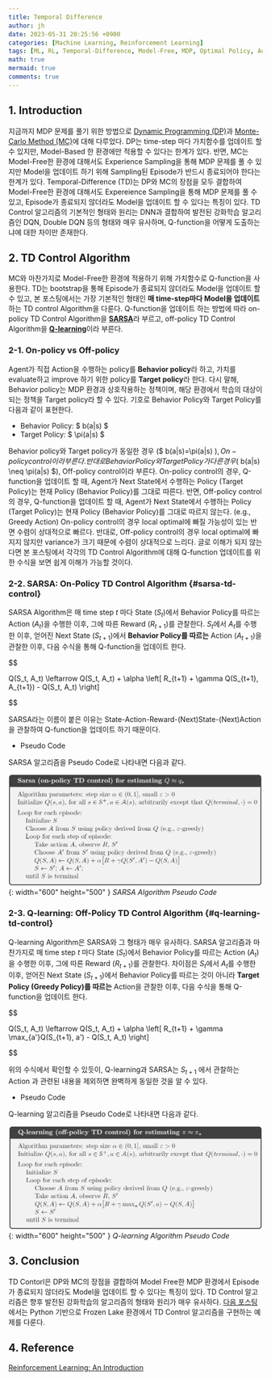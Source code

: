 ```yaml
---
title: Temporal Difference
author: jh
date: 2023-05-31 20:25:56 +0900
categories: [Machine Learning, Reinforcement Learning]
tags: [ML, RL, Temporal-Difference, Model-Free, MDP, Optimal Policy, Action-Value Function, Q-function, Bellman Equation, On-policy, Off-policy, SARSA, Q-learning]
math: true
mermaid: true
comments: true
---
```


## 1. Introduction

지금까지 MDP 문제를 풀기 위한 방법으로 [Dynamic Programming (DP)](https://friendlyvillain.github.io/posts/dynamic-programming/)과 [Monte-Carlo Method (MC)](https://friendlyvillain.github.io/posts/monte-carlo-method/)에 대해 다루었다. 
DP는 time-step 마다 가치함수를 업데이트 할 수 있지만, Model-Based 한 환경에만 적용할 수 있다는 한계가 있다. 
반면, MC는 Model-Free한 환경에 대해서도 Experience Sampling을 통해 MDP 문제를 풀 수 있지만 Model을 업데이트 하기 위해 Sampling된 Episode가 반드시 종료되어야 한다는 한계가 있다. 
Temporal-Difference (TD)는 DP와 MC의 장점을 모두 결합하여 Model-Free한 환경에 대해서도 Expereience Sampling을 통해 MDP 문제를 풀 수 있고, Episode가 종료되지 않더라도 Model을 업데이트 할 수 있다는 특징이 있다. 
TD Control 알고리즘의 기본적인 형태와 원리는 DNN과 결합하여 발전된 강화학습 알고리즘인 DQN, Double DQN 등의 형태와 매우 유사하며, Q-function을 어떻게 도출하는냐에 대한 차이만 존재한다. 


## 2. TD Control Algorithm

MC와 마찬가지로 Model-Free한 환경에 적용하기 위해 가치함수로 Q-function을 사용한다. 
TD는 bootstrap을 통해 Episode가 종료되지 않더라도 Model을 업데이트 할 수 있고, 본 포스팅에서는 가장 기본적인 형태인 **매 time-step마다 Model을 업데이트** 하는 TD control Algorithm을 다룬다. 
Q-function을 업데이트 하는 방법에 따라 on-policy TD Control Algorithm을 [**SARSA**](#sarsa-td-control)라 부르고, off-policy TD Control Algorithm을 [**Q-learning**](#q-learning-td-control)이라 부른다. 


### 2-1. On-policy vs Off-policy
Agent가 직접 Action을 수행하는 policy를 **Behavior policy**라 하고, 가치를 evaluate하고 improve 하기 위한 policy를 **Target policy**라 한다.
다시 말해, Behavior policy는 MDP 환경과 상호작용하는 정책이며, 해당 환경에서 학습의 대상이 되는 정책을 Target policy라 할 수 있다.
기호로 Behavior Policy와 Target Policy를 다음과 같이 표현한다. 

- Behavior Policy: $ b(a\|s) $
- Target Policy: $ \pi(a\|s) $

Behavior policy와 Target policy가 동일한 경우 ($ b(a|s)=\pi(a|s) $), On-policy control이라 부른다.
반대로 Behavior Policy와 Target Policy가 다른 경우 ($ b(a|s) \neq \pi(a|s) $), Off-policy control이라 부른다. 
On-policy control의 경우, Q-function을 업데이트 할 때, Agent가 Next State에서 수행하는 Policy (Target Policy)는 현재 Policy (Behavior Policy)를 그대로 따른다.
반면, Off-policy control의 경우, Q-function을 업데이트 할 때, Agent가 Next State에서 수행하는 Policy (Target Policy)는 현재 Policy (Behavior Policy)를 그대로 따르지 않는다. (e.g., Greedy Action)
On-policy control의 경우 local optimal에 빠질 가능성이 있는 반면 수렴이 상대적으로 빠르다.
반대로, Off-policy control의 경우 local optimal에 빠지지 않지만 variance가 크기 때문에 수렴이 상대적으로 느리다.
글로 이해가 되지 않는다면 본 포스팅에서 각각의 TD Control Algorithm에 대해 Q-function 업데이트를 위한 수식을 보면 쉽게 이해가 가능할 것이다.


### 2-2. SARSA: On-Policy TD Control Algorithm {#sarsa-td-control}

SARSA Algorithm은 매 time step $t$ 마다 State ($S_t$)에서 Behavior Policy를 따르는 Action ($A_t$)을 수행한 이후, 그에 따른 Reward ($R_{t+1}$)를 관찰한다.
$S_t$에서 $A_t$를 수행한 이후, 얻어진 Next State ($S_{t+1}$)에서 **Behavior Policy를 따르는** Action ($A_{t+1}$)을 관찰한 이후, 다음 수식을 통해 Q-function을 업데이트 한다. 

$$

Q(S_t, A_t) \leftarrow Q(S_t, A_t) + \alpha \left[ R_{t+1} + \gamma Q(S_{t+1}, A_{t+1}) - Q(S_t, A_t) \right]

$$

SARSA라는 이름이 붙은 이유는 State-Action-Reward-(Next)State-(Next)Action 을 관찰하여 Q-function을 업데이트 하기 때문이다. 
 
 - Pseudo Code

 SARSA 알고리즘을 Pseudo Code로 나타내면 다음과 같다. 

![sarsa-algorithm](/assets/img/posts/td/sarsa_algo.png){: width="600" height="500" }
_SARSA Algorithm Pseudo Code_

### 2-3. Q-learning: Off-Policy TD Control Algorithm {#q-learning-td-control}

Q-learning Algorithm은 SARSA와 그 형태가 매우 유사하다. 
SARSA 알고리즘과 마찬가지로 매 time step $t$ 마다 State ($S_t$)에서 Behavior Policy를 따르는 Action ($A_t$)을 수행한 이후, 그에 따른 Reward ($R_{t+1}$)를 관찰한다.
차이점은 $S_t$에서 $A_t$를 수행한 이후, 얻어진 Next State ($S_{t+1}$)에서 Behavior Policy를 따르는 것이 아니라 **Target Policy (Greedy Policy)를 따르는** Action을 관찰한 이후, 다음 수식을 통해 Q-function을 업데이트 한다.

$$

Q(S_t, A_t) \leftarrow Q(S_t, A_t) + \alpha \left[ R_{t+1} + \gamma \max_{a'}Q(S_{t+1}, a') - Q(S_t, A_t) \right]

$$

위의 수식에서 확인할 수 있듯이, Q-learning과 SARSA는 $S_{t+1}$ 에서 관찰하는 Action 과 관련된 내용을 제외하면 완벽하게 동일한 것을 알 수 있다. 

 - Pseudo Code

 Q-learning 알고리즘을 Pseudo Code로 나타내면 다음과 같다. 

![q-learning-algorithm](/assets/img/posts/td/q_learning_algo.png){: width="600" height="500" }
_Q-learning Algorithm Pseudo Code_


## 3. Conclusion
TD Contorl은 DP와 MC의 장점을 결합하여 Model Free한 MDP 환경에서 Episode가 종료되지 않더라도 Model을 업데이트 할 수 있다는 특징이 있다. 
TD Control 알고리즘은 향후 발전된 강화학습의 알고리즘의 형태와 원리가 매우 유사하다.
[다음 포스팅](https://friendlyvillain.github.io/posts/td-example/)에서는 Python 기반으로 Frozen Lake 환경에서 TD Control 알고리즘을 구현하는 예제를 다룬다.


## 4. Reference
[Reinforcement Learning: An Introduction](http://incompleteideas.net/book/the-book.html)
